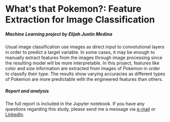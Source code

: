# What's that Pokemon?: Feature Extraction for Image Classification
##### Machine Learning project by Elijah Justin Medina

Usual image classification use images as direct input to convolutional layers in order to predict a target variable. In some cases, it may be enough to manually extract features from the images through image processing since the resulting model will be more interpretable. In this project, features like color and size information are extracted from images of Pokemon in order to classify their type. The results show varying accuracies as different types of Pokemon are more predictable with the engineered features than others.

##### Report and analysis

The full report is included in the Jupyter notebook. If you have any questions regarding this study, please send me a message via <a href="mailto:elijahjustinmedina@gmail.com">e-mail</a> or <a href="https://www.linkedin.com/in/elijah-justin-medina/">LinkedIn</a>.
